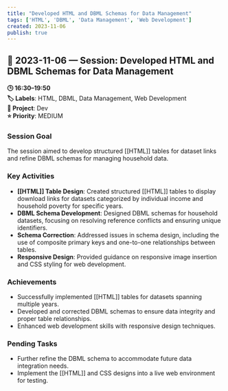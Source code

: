 ```yaml
---
title: "Developed HTML and DBML Schemas for Data Management"
tags: ['HTML', 'DBML', 'Data Management', 'Web Development']
created: 2023-11-06
publish: true
---
```


## 📅 2023-11-06 — Session: Developed HTML and DBML Schemas for Data Management

**🕒 16:30–19:50**  
**🏷️ Labels**: HTML, DBML, Data Management, Web Development  
**📂 Project**: Dev  
**⭐ Priority**: MEDIUM  


### Session Goal
The session aimed to develop structured [[HTML]] tables for dataset links and refine DBML schemas for managing household data.

### Key Activities
- **[[HTML]] Table Design**: Created structured [[HTML]] tables to display download links for datasets categorized by individual income and household poverty for specific years.
- **DBML Schema Development**: Designed DBML schemas for household datasets, focusing on resolving reference conflicts and ensuring unique identifiers.
- **Schema Correction**: Addressed issues in schema design, including the use of composite primary keys and one-to-one relationships between tables.
- **Responsive Design**: Provided guidance on responsive image insertion and CSS styling for web development.

### Achievements
- Successfully implemented [[HTML]] tables for datasets spanning multiple years.
- Developed and corrected DBML schemas to ensure data integrity and proper table relationships.
- Enhanced web development skills with responsive design techniques.

### Pending Tasks
- Further refine the DBML schema to accommodate future data integration needs.
- Implement the [[HTML]] and CSS designs into a live web environment for testing.
